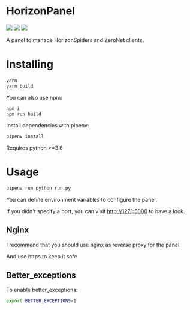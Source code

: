 # HorizonPanel 
![](https://img.shields.io/badge/licence-GPL-brightgreen.svg) 
![](https://img.shields.io/badge/Project-Horizon-orange.svg) 
![](https://img.shields.io/badge/Network-ZeroNet-%237722df.svg)

A panel to manage HorizonSpiders and ZeroNet clients.

# Installing

```bash
yarn
yarn build
```

You can also use npm: 

```bash
npm i
npm run build
```

Install dependencies with pipenv:

```bash
pipenv install
```

Requires python >=3.6

# Usage

```bash
pipenv run python run.py
```

You can define environment variables to configure the panel.

If you didn't specify a port, you can visit http://127.1:5000 to have a look.

## Nginx

I recommend that you should use nginx as reverse proxy for the panel.

And use https to keep it safe

## Better_exceptions

To enable better_exceptions:

```bash
export BETTER_EXCEPTIONS=1 
```